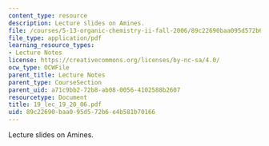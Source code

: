 ```yaml
---
content_type: resource
description: Lecture slides on Amines.
file: /courses/5-13-organic-chemistry-ii-fall-2006/89c22690baa095d572b6e4b581b70166_19_lec_19_20_06.pdf
file_type: application/pdf
learning_resource_types:
- Lecture Notes
license: https://creativecommons.org/licenses/by-nc-sa/4.0/
ocw_type: OCWFile
parent_title: Lecture Notes
parent_type: CourseSection
parent_uid: a71c9bb2-72b8-ab08-0056-4102588b2607
resourcetype: Document
title: 19_lec_19_20_06.pdf
uid: 89c22690-baa0-95d5-72b6-e4b581b70166
---
```

Lecture slides on Amines.
